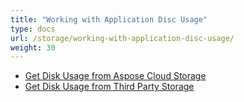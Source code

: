 ```yaml
---
title: "Working with Application Disc Usage"
type: docs
url: /storage/working-with-application-disc-usage/
weight: 30
---
```


- [Get Disk Usage from Aspose Cloud Storage](/get-disk-usage-from-aspose-cloud-storage/)
- [Get Disk Usage from Third Party Storage](/get-disk-usage-from-third-party-storage/)
